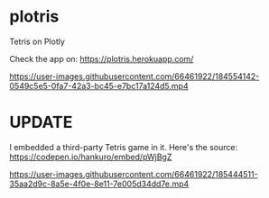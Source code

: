 # plotris
Tetris on Plotly

Check the app on:
https://plotris.herokuapp.com/



https://user-images.githubusercontent.com/66461922/184554142-0549c5e5-0fa7-42a3-bc45-e7bc17a124d5.mp4


# UPDATE
I embedded a third-party Tetris game in it. 
Here's the source:
https://codepen.io/hankuro/embed/pWjBgZ



https://user-images.githubusercontent.com/66461922/185444511-35aa2d9c-8a5e-4f0e-8e11-7e005d34dd7e.mp4

